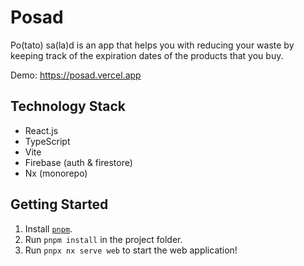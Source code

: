 # Posad

Po(tato) sa(la)d is an app that helps you with reducing your waste by keeping track of the expiration dates of the products that you buy.

Demo: https://posad.vercel.app

## Technology Stack

- React.js
- TypeScript
- Vite
- Firebase (auth & firestore)
- Nx (monorepo)

## Getting Started

1. Install [`pnpm`](https://pnpm.io/installation).
2. Run `pnpm install` in the project folder.
3. Run `pnpx nx serve web` to start the web application!
